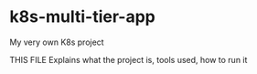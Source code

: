 # k8s-multi-tier-app
My very own K8s project 


THIS FILE Explains what the project is, tools used, how to run it

